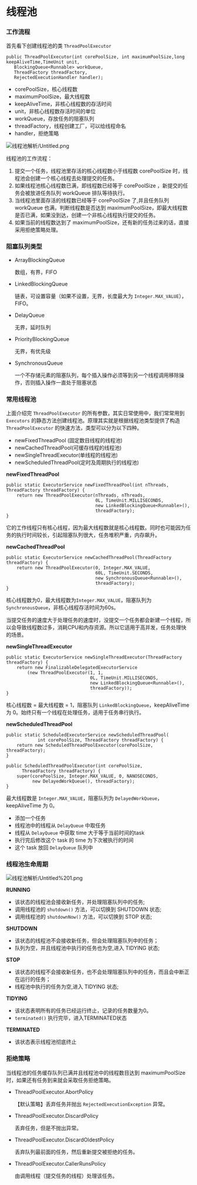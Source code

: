 # 线程池

### 工作流程

首先看下创建线程池的类 `ThreadPoolExecutor`

    public ThreadPoolExecutor(int corePoolSize, int maximumPoolSize,long keepAliveTime,TimeUnit unit,
       BlockingQueue<Runnable> workQueue,
       ThreadFactory threadFactory,
       RejectedExecutionHandler handler);

- corePoolSize，核心线程数
- maximumPoolSize，最大线程数
- keepAliveTime，非核心线程数的存活时间
- unit，非核心线程数存活时间的单位
- workQueue，存放任务的阻塞队列
- threadFactory，线程创建工厂，可以给线程命名
- handler，拒绝策略

![线程池解析/Untitled.png](线程池解析/Untitled.png)

线程池的工作流程：

1. 提交一个任务，线程池里存活的核心线程数小于线程数 corePoolSize 时，线程池会创建一个核心线程去处理提交的任务。
2. 如果线程池核心线程数已满，即线程数已经等于 corePoolSize ，新提交的任务会被放进任务队列 workQueue 排队等待执行。
3. 当线程池里面存活的线程数已经等于 corePoolSize 了,并且任务队列 workQueue 也满，判断线程数是否达到 maximumPoolSize，即最大线程数是否已满，如果没到达，创建一个非核心线程执行提交的任务。
4. 如果当前的线程数达到了 maximumPoolSize，还有新的任务过来的话，直接采用拒绝策略处理。

### 阻塞队列类型

- ArrayBlockingQueue

    数组，有界，FIFO

- LinkedBlockingQueue

    链表，可设置容量（如果不设置，无界，长度最大为 `Integer.MAX_VALUE`）， FIFO。

- DelayQueue

    无界，延时队列

- PriorityBlockingQueue

    无界，有优先级

- SynchronousQueue

    一个不存储元素的阻塞队列，每个插入操作必须等到另一个线程调用移除操作，否则插入操作一直处于阻塞状态

### 常用线程池

上面介绍完 `ThreadPoolExecutor` 的所有参数，其实日常使用中，我们常常用到 `Executors` 的静态方法创建线程池。原理其实就是根据线程池类型提供了构造 `ThreadPoolExecutor` 的快速方法，类型可以分为以下四种。

- newFixedThreadPool (固定数目线程的线程池)
- newCachedThreadPool(可缓存线程的线程池)
- newSingleThreadExecutor(单线程的线程池)
- newScheduledThreadPool(定时及周期执行的线程池)

**newFixedThreadPool**

    public static ExecutorService newFixedThreadPool(int nThreads, ThreadFactory threadFactory) {
    	return new ThreadPoolExecutor(nThreads, nThreads,
    	                              0L, TimeUnit.MILLISECONDS,
    	                              new LinkedBlockingQueue<Runnable>(),
    	                              threadFactory);
    }

它的工作线程只有核心线程，因为最大线程数就是核心线程数。同时也可能因为任务的执行时间较长，引起阻塞队列很大，任务堆积严重，内存飙升。

**newCachedThreadPool**

    public static ExecutorService newCachedThreadPool(ThreadFactory threadFactory) {
    	return new ThreadPoolExecutor(0, Integer.MAX_VALUE,
    	                              60L, TimeUnit.SECONDS,
    	                              new SynchronousQueue<Runnable>(),
    	                              threadFactory);
    }

核心线程数为0，最大线程数为`Integer.MAX_VALUE`，阻塞队列为 `SynchronousQueue`，非核心线程存活时间为60s。

当提交任务的速度大于处理任务的速度时，没提交一个任务都会新建一个线程，所以会导致线程数过多，消耗CPU和内存资源。所以它适用于高并发，任务处理快的场景。

**newSingleThreadExecutor**

    public static ExecutorService newSingleThreadExecutor(ThreadFactory threadFactory) {
    	return new FinalizableDelegatedExecutorService
    	    (new ThreadPoolExecutor(1, 1,
    	                            0L, TimeUnit.MILLISECONDS,
    	                            new LinkedBlockingQueue<Runnable>(),
    	                            threadFactory));
    }

核心线程数 = 最大线程数 = 1，阻塞队列 `LinkedBlockingQueue`，keepAliveTime 为 0。始终只有一个线程在处理任务，适用于任务串行执行。

**newScheduledThreadPool**

    public static ScheduledExecutorService newScheduledThreadPool(
    			int corePoolSize, ThreadFactory threadFactory) {
    	return new ScheduledThreadPoolExecutor(corePoolSize, threadFactory);
    }
    
    public ScheduledThreadPoolExecutor(int corePoolSize,
          ThreadFactory threadFactory) {
    	super(corePoolSize, Integer.MAX_VALUE, 0, NANOSECONDS,
              new DelayedWorkQueue(), threadFactory);
    }

最大线程数是 `Integer.MAX_VALUE`，阻塞队列为 `DelayedWorkQueue`，keepAliveTime 为 0。

- 添加一个任务
- 线程池中的线程从 `DelayQueue` 中取任务
- 线程从 `DelayQueue` 中获取 time 大于等于当前时间的task
- 执行完后修改这个 task 的 time 为下次被执行的时间
- 这个 task 放回 `DelayQueue` 队列中

### **线程池生命周期**

![线程池解析/Untitled%201.png](线程池解析/Untitled%201.png)

**RUNNING**

- 该状态的线程池会接收新任务，并处理阻塞队列中的任务;
- 调用线程池的 `shutdown()` 方法，可以切换到 SHUTDOWN 状态;
- 调用线程池的 `shutdownNow()` 方法，可以切换到 STOP 状态;

**SHUTDOWN**

- 该状态的线程池不会接收新任务，但会处理阻塞队列中的任务；
- 队列为空，并且线程池中执行的任务也为空,进入 TIDYING 状态;

**STOP**

- 该状态的线程不会接收新任务，也不会处理阻塞队列中的任务，而且会中断正在运行的任务；
- 线程池中执行的任务为空,进入 TIDYING 状态;

**TIDYING**

- 该状态表明所有的任务已经运行终止，记录的任务数量为0。
- `terminated()` 执行完毕，进入TERMINATED状态

**TERMINATED**

- 该状态表示线程池彻底终止

### 拒绝策略

当线程池的任务缓存队列已满并且线程池中的线程数目达到 maximumPoolSize 时，如果还有任务到来就会采取任务拒绝策略。

- ThreadPoolExecutor.AbortPolicy

    【默认策略】丢弃任务并抛出 `RejectedExecutionException` 异常。

- ThreadPoolExecutor.DiscardPolicy

    丢弃任务，但是不抛出异常。

- ThreadPoolExecutor.DiscardOldestPolicy

    丢弃队列最前面的任务，然后重新提交被拒绝的任务。

- ThreadPoolExecutor.CallerRunsPolicy

    由调用线程（提交任务的线程）处理该任务。